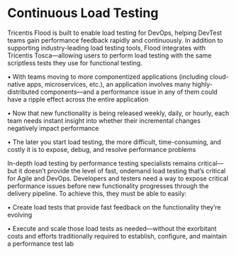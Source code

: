 

# Continuous Load Testing

 
Tricentis Flood is built to enable load testing for DevOps, helping DevTest teams gain performance feedback rapidly and continuously. In addition to supporting industry-leading load testing tools, Flood integrates with
Tricentis Tosca—allowing users to perform load testing with the same scriptless tests they use for functional testing.


• With teams moving to more componentized applications (including cloud-native apps, microservices, etc.), an application involves many highly-distributed components—and a performance issue in any of them
could have a ripple effect across the entire application

• Now that new functionality is being released weekly, daily, or hourly, each team needs instant insight into
whether their incremental changes negatively impact performance 

• The later you start load testing, the more difficult, time-consuming, and costly it is to expose, debug, and
resolve performance problems

In-depth load testing by performance testing specialists remains critical—but it doesn’t provide the level of fast, ondemand load testing that’s critical for Agile and DevOps. Developers and testers need a way to expose critical
performance issues before new functionality progresses through the delivery pipeline. To achieve this, they must be able to easily:

• Create load tests that provide fast feedback on the functionality they’re evolving

• Execute and scale those load tests as needed—without the exorbitant costs and efforts traditionally
required to establish, configure, and maintain a performance test lab


